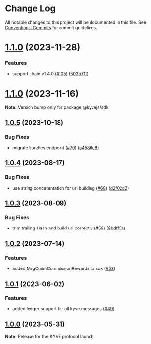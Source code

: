 # Change Log

All notable changes to this project will be documented in this file.
See [Conventional Commits](https://conventionalcommits.org) for commit guidelines.

# [1.1.0](https://github.com/KYVENetwork/kyvejs/compare/@kyvejs/sdk@1.1.0-rc1...@kyvejs/sdk@1.1.0) (2023-11-28)

### Features

- support chain v1.4.0 ([#105](https://github.com/KYVENetwork/kyvejs/issues/105)) ([503b71f](https://github.com/KYVENetwork/kyvejs/commit/503b71f40ed4d32c68d2bff34cfcf88120944c73))

# [1.1.0](https://github.com/KYVENetwork/kyvejs/compare/@kyvejs/sdk@1.1.0-rc1...@kyvejs/sdk@1.1.0) (2023-11-16)

**Note:** Version bump only for package @kyvejs/sdk

## [1.0.5](https://github.com/KYVENetwork/kyvejs/compare/@kyvejs/sdk@1.0.4...@kyvejs/sdk@1.0.5) (2023-10-18)

### Bug Fixes

- migrate bundles endpoint ([#79](https://github.com/KYVENetwork/kyvejs/issues/79)) ([a4586c8](https://github.com/KYVENetwork/kyvejs/commit/a4586c810bff3e7788a14de0c09ecaf84520d5d3))

## [1.0.4](https://github.com/KYVENetwork/kyvejs/compare/@kyvejs/sdk@1.0.3...@kyvejs/sdk@1.0.4) (2023-08-17)

### Bug Fixes

- use string concatentation for url building ([#68](https://github.com/KYVENetwork/kyvejs/issues/68)) ([d2f02d2](https://github.com/KYVENetwork/kyvejs/commit/d2f02d29a44cd602136940c6258292310312d65a))

## [1.0.3](https://github.com/KYVENetwork/kyvejs/compare/@kyvejs/sdk@1.0.2...@kyvejs/sdk@1.0.3) (2023-08-09)

### Bug Fixes

- trim trailing slash and build url correctly ([#59](https://github.com/KYVENetwork/kyvejs/issues/59)) ([9bdff5a](https://github.com/KYVENetwork/kyvejs/commit/9bdff5a7cb12a8a1fc7711c425f21b0707f816d4))

## [1.0.2](https://github.com/KYVENetwork/kyvejs/compare/@kyvejs/sdk@1.0.1...@kyvejs/sdk@1.0.2) (2023-07-14)

### Features

- added MsgClaimCommissionRewards to sdk ([#52](https://github.com/KYVENetwork/kyvejs/issues/52))

## [1.0.1](https://github.com/KYVENetwork/kyvejs/compare/@kyvejs/sdk@1.0.0...@kyvejs/sdk@1.0.1) (2023-06-02)

### Features

- added ledger support for all kyve messages ([#49](https://github.com/KYVENetwork/kyvejs/issues/49))

## [1.0.0](https://github.com/KYVENetwork/kyvejs/compare/@kyvejs/sdk@1.0.0-beta.16...@kyvejs/sdk@1.0.0) (2023-05-31)

**Note:** Release for the KYVE protocol launch.
